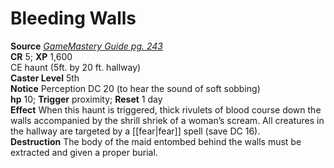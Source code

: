 # Bleeding Walls

**Source** [_GameMastery Guide pg. 243_](http://paizo.com/pathfinderRPG/v5748btpy8ffn)  
**CR** 5; **XP** 1,600  
CE haunt (5ft. by 20 ft. hallway)  
**Caster Level** 5th  
**Notice** Perception DC 20 (to hear the sound of soft sobbing)  
**hp** 10; **Trigger** proximity; **Reset** 1 day  
**Effect** When this haunt is triggered, thick rivulets of blood course down the walls accompanied by the shrill shriek of a woman’s scream. All creatures in the hallway are targeted by a [[fear|fear]] spell (save DC 16).  
**Destruction** The body of the maid entombed behind the walls must be extracted and given a proper burial.
